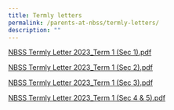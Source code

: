 ```yaml
---
title: Termly letters
permalink: /parents-at-nbss/termly-letters/
description: ""
---
```

[NBSS Termly Letter 2023_Term 1 (Sec 1).pdf](/files/Term%20letter/NBSS%20Termly%20Letter%202023_Term%201%20(Sec%201).pdf)

[NBSS Termly Letter 2023_Term 1 (Sec 2).pdf](/files/Term%20letter/NBSS%20Termly%20Letter%202023_Term%201%20(Sec%202).pdf)

[NBSS Termly Letter 2023_Term 1 (Sec 3).pdf](/files/Term%20letter/NBSS%20Termly%20Letter%202023_Term%201%20(Sec%203).pdf)

[NBSS Termly Letter 2023_Term 1 (Sec 4 & 5).pdf](/files/Term%20letter/NBSS%20Termly%20Letter%202023_Term%201%20(Sec%204%20&%205).pdf)